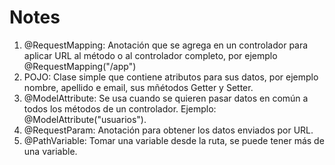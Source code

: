 # Notes 
1. @RequestMapping: Anotación que se agrega en un controlador para aplicar URL al método o al controlador completo, por ejemplo @RequestMapping("/app")
2. POJO: Clase simple que contiene atributos para sus datos, por ejemplo nombre, apellido e email, sus mñétodos Getter y Setter.
3. @ModelAttribute: Se usa cuando se quieren pasar datos en común a todos los métodos de un controlador. Ejemplo: @ModelAttribute("usuarios").
4. @RequestParam: Anotación para obtener los datos enviados por URL.
5. @PathVariable: Tomar una variable desde la ruta, se puede tener más de una variable.
